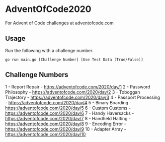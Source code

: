 # AdventOfCode2020
For Advent of Code challenges at adventofcode.com

## Usage
Run the following with a challenge number.
```
go run main.go [Challenge Number] [Use Test Data (True/False)]
```


## Challenge Numbers
1 - Report Repair - https://adventofcode.com/2020/day/1
2 - Password Philosophy - https://adventofcode.com/2020/day/2
3 - Toboggan Trajectory - https://adventofcode.com/2020/day/3
4 - Passport Processing - https://adventofcode.com/2020/day/4
5 - Binary Boarding - https://adventofcode.com/2020/day/5
6 - Custom Customs - https://adventofcode.com/2020/day/6
7 - Handy Haversacks - https://adventofcode.com/2020/day/7
8 - Handheld Halting - https://adventofcode.com/2020/day/8
9 - Encoding Error - https://adventofcode.com/2020/day/9
10 - Adapter Array - https://adventofcode.com/2020/day/10
